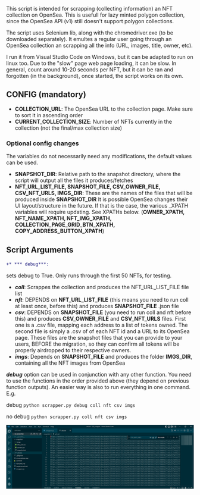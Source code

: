 This script is intended for scrapping (collecting information) an NFT collection on OpenSea. This is usefull for lazy minted polygon collection, since the OpenSea API (v1) still doesn't support polygon collections.

The script uses Selenium lib, along with the chromedriver.exe (to be downloaded separately). It emultes a regular user going through an OpenSea collection an scrapping all the info (URL, images, title, owner, etc).

I run it from Visual Studio Code on Windows, but it can be adapted to run on linux too. Due to the "slow" page web page loading, it can be slow. In general, count around 10-20 seconds per NFT, but it can be ran and forgotten (in the background), once started, the script works on its own. 

## CONFIG (mandatory)
* **COLLECTION_URL**: The OpenSea URL to the collection page. Make sure to sort it in ascending order
* **CURRENT_COLLECTION_SIZE**: Number of NFTs currently in the collection (not the final/max collection size)

### Optional config changes
The variables do not necessarily need any modifications, the default values can be used.
* **SNAPSHOT_DIR**: Relative path to the snapshot directory, where the script will output all the files it produces/fetches
* **NFT_URL_LIST_FILE, SNAPSHOT_FILE, CSV_OWNER_FILE, CSV_NFT_URLS, IMGS_DIR**: These are the names of the files that will be produced inside **SNAPSHOT_DIR**
It is possible OpenSea changes their UI layout/structure in the future. If that is the case, the various _XPATH variables will require updating. See XPATHs below. (**OWNER_XPATH, NFT_NAME_XPATH, NFT_IMG_XPATH, COLLECTION_PAGE_GRID_BTN_XPATH, COPY_ADDRESS_BUTTON_XPATH**)

## Script Arguments
```diff
+* *** debug***: 
```
sets debug to True. Only runs through the first 50 NFTs, for testing.
* ***coll***: Scrappes the collection and produces the NFT_URL_LIST_FILE file list
* ***nft***: DEPENDS on **NFT_URL_LIST_FILE** (this means you need to run coll at least once, before this) and produces **SNAPSHOT_FILE** .json file
* ***csv***: DEPENDS on **SNAPSHOT_FILE** (you need to run coll and nft before this) and produces **CSV_OWNER_FILE** and **CSV_NFT_URLS** files. First one is a .csv file, mapping each address to a list of tokens owned. The second file is simply a .csv of of each NFT id and a URL to its OpenSea page. These files are the snapshot files that you can provide to your users, BEFORE the migration, so they can confirm all tokens will be properly airdropped to their respective owners.
* ***imgs***: Depends on **SNAPSHOT_FILE** and produces the folder **IMGS_DIR**, containing all the NFT images from OpenSea

***debug*** option can be used in conjunction with any other function. You need to use the functions in the order provided above (they depend on previous function outputs). An easier way is also to run everything in one command. E.g.

debug
`python scrapper.py debug coll nft csv imgs`

no debug
`python scrapper.py coll nft csv imgs`

![Testtt](readme_screenshots/urls_txt_out.PNG)